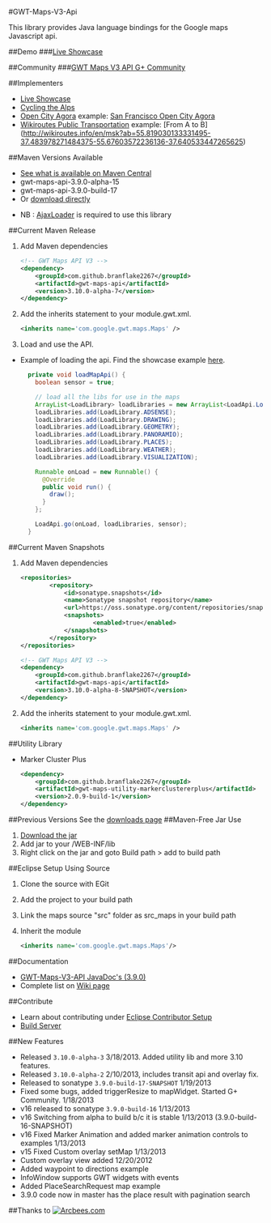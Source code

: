 #GWT-Maps-V3-Api

This library provides Java language bindings for the Google maps Javascript api. 

##Demo
###[Live Showcase](http://gonevertical-apis.appspot.com/)

##Community
###[GWT Maps V3 API G+ Community](https://plus.google.com/communities/105780740892495987648)

##Implementers
* [Live Showcase](http://gonevertical-apis.appspot.com)
* [Cycling the Alps](http://www.cyclingthealps.com)
* [Open City Agora](http://opencityagora.appspot.com/) example: [San Francisco Open City Agora](http://sf.opencityagora.appspot.com/Agora.html)
* [Wikiroutes Public Transportation](http://wikiroutes.info/en/) example: [From A to B] (http://wikiroutes.info/en/msk?ab=55.819030133331495-37.483978271484375-55.67603572236136-37.640533447265625)

##Maven Versions Available
* [See what is available on Maven Central](http://search.maven.org/#search%7Cga%7C1%7Ccom.github.branflake2267)
* gwt-maps-api-3.9.0-alpha-15
* gwt-maps-api-3.9.0-build-17
* Or [download directly](https://github.com/branflake2267/GWT-Maps-V3-Api/wiki/Direct-API-Jar-Downloads)

- NB : [AjaxLoader](http://www.java2s.com/Code/Jar/g/Downloadgwtajaxloader100jar.htm) is required to use this library 

##Current Maven Release	
1. Add Maven dependencies

	```xml
	<!-- GWT Maps API V3 -->
	<dependency>
		<groupId>com.github.branflake2267</groupId>
		<artifactId>gwt-maps-api</artifactId>
		<version>3.10.0-alpha-7</version>
	</dependency>
	
2. Add the inherits statement to your module.gwt.xml.	
	```xml
	<inherits name='com.google.gwt.maps.Maps' />
	```
3. Load and use the API.

* Example of loading the api. Find the showcase example [here](https://github.com/branflake2267/GWT-Maps-V3-Api/blob/master/gwt-maps-showcase/src/main/java/com/google/gwt/maps/testing/client/Showcase.java#L78).
	```java
	  private void loadMapApi() {
	    boolean sensor = true;
	
	    // load all the libs for use in the maps
	    ArrayList<LoadLibrary> loadLibraries = new ArrayList<LoadApi.LoadLibrary>();
	    loadLibraries.add(LoadLibrary.ADSENSE);
	    loadLibraries.add(LoadLibrary.DRAWING);
	    loadLibraries.add(LoadLibrary.GEOMETRY);
	    loadLibraries.add(LoadLibrary.PANORAMIO);
	    loadLibraries.add(LoadLibrary.PLACES);
	    loadLibraries.add(LoadLibrary.WEATHER);
	    loadLibraries.add(LoadLibrary.VISUALIZATION);
	
	    Runnable onLoad = new Runnable() {
	      @Override
	      public void run() {
	        draw();
	      }
	    };
	
	    LoadApi.go(onLoad, loadLibraries, sensor);
	  }
	```

##Current Maven Snapshots
1. Add Maven dependencies	
	```xml
	<repositories>
    		<repository>
        		<id>sonatype.snapshots</id>
        		<name>Sonatype snapshot repository</name>
        		<url>https://oss.sonatype.org/content/repositories/snapshots/</url>
        		<snapshots>
            			<enabled>true</enabled>
        		</snapshots>
    		</repository>
	</repositories>

	<!-- GWT Maps API V3 -->
	<dependency>
		<groupId>com.github.branflake2267</groupId>
		<artifactId>gwt-maps-api</artifactId>
		<version>3.10.0-alpha-8-SNAPSHOT</version>
	</dependency>
	```
	
2. Add the inherits statement to your module.gwt.xml.	
	```xml
	<inherits name='com.google.gwt.maps.Maps' />
	```

##Utility Library


* Marker Cluster Plus

    ```xml
    <dependency>
        <groupId>com.github.branflake2267</groupId>
        <artifactId>gwt-maps-utility-markerclustererplus</artifactId>
        <version>2.0.9-build-1</version>
    </dependency>
    ```

##Previous Versions
See the [downloads page](https://github.com/branflake2267/GWT-Maps-V3-Api/wiki/Direct-API-Jar-Downloads)
##Maven-Free Jar Use
1. [Download the jar](https://github.com/branflake2267/GWT-Maps-V3-Api/wiki/Direct-API-Jar-Downloads)
2. Add jar to your /WEB-INF/lib
3. Right click on the jar and goto Build path > add to build path

##Eclipse Setup Using Source
1. Clone the source with EGit
2. Add the project to your build path
3. Link the maps source "src" folder as src_maps in your build path
4. Inherit the module
	
	```xml
	<inherits name='com.google.gwt.maps.Maps'/>
	```

##Documentation
* [GWT-Maps-V3-API JavaDoc's (3.9.0)](http://branflake2267.github.com/GWT-Maps-V3-Api/javadoc/3.9.0-build-17/)
* Complete list on [Wiki page](https://github.com/branflake2267/GWT-Maps-V3-Api/wiki)

##Contribute
* Learn about contributing under [Eclipse Contributor Setup](https://github.com/branflake2267/GWT-Maps-V3-Api/wiki/Eclipse-Contributor-Setup)
* [Build Server](http://teamcity.gonevertical.org/)

##New Features
* Released `3.10.0-alpha-3` 3/18/2013. Added utility lib and more 3.10 features. 
* Released `3.10.0-alpha-2` 2/10/2013, includes transit api and overlay fix.
* Released to sonatype `3.9.0-build-17-SNAPSHOT` 1/19/2013
* Fixed some bugs, added triggerResize to mapWidget. Started G+ Community. 1/18/2013
* v16 released to sonatype `3.9.0-build-16` 1/13/2013
* v16 Switching from alpha to build b/c it is stable 1/13/2013 (3.9.0-build-16-SNAPSHOT)
* v16 Fixed Marker Animation and added marker animation controls to examples 1/13/2013
* v15 Fixed Custom overlay setMap 1/13/2013
* Custom overlay view added 12/20/2012
* Added waypoint to directions example
* InfoWindow supports GWT widgets with events
* Added PlaceSearchRequest map example
* 3.9.0 code now in master has the place result with pagination search

##Thanks to
[![Arcbees.com](http://arcbees-ads.appspot.com/images/1.png)](http://arcbees.com)

